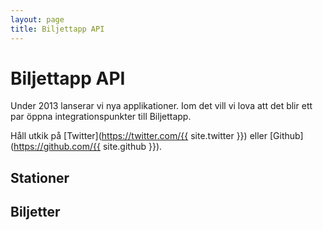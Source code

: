 ```yaml
---
layout: page
title: Biljettapp API
---
```


# Biljettapp API

Under 2013 lanserar vi nya applikationer. Iom det vill vi lova att det blir ett par öppna integrationspunkter till Biljettapp.

Håll utkik på [Twitter](https://twitter.com/{{ site.twitter }}) eller [Github](https://github.com/{{ site.github }}).

## Stationer

## Biljetter